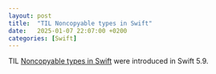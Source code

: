 ```yaml
---
layout: post
title:  "TIL Noncopyable types in Swift"
date:   2025-01-07 22:07:00 +0200
categories: [Swift]
---
```

TIL [Noncopyable types in Swift](https://nilcoalescing.com/blog/NoncopyableTypesInSwift/) were introduced in Swift 5.9.
